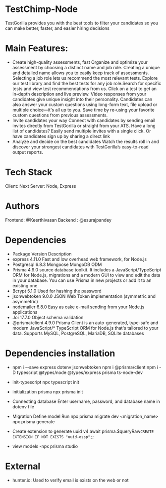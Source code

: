 # TestChimp-Node

TestGorilla provides you with the best tools to filter your candidates so you can make better, faster, and easier hiring decisions

# Main Features:

- Create high-quality assessments, fast
  Organize and optimize your assessment by choosing a distinct name and job role.
  Creating a unique and detailed name allows you to easily keep track of assessments.
  Selecting a job role lets us recommend the most relevant tests. Explore our test library and find the best tests for any job role.Search for specific tests and view test recommendations from us.
  Click on a test to get an in-depth description and live preview. Video responses from your candidates give unique insight into their personality.
  Candidates can also answer your custom questions using long-form text, file upload or multiple choice—it's all up to you. Save time by re-using your favorite custom questions from previous assessments.
- Invite candidates your way
  Connect with candidates by sending email invites directly from TestGorilla or straight from your ATS.
  Have a long list of candidates? Easily send multiple invites with a single click. Or have candidates sign up by sharing a direct link
- Analyze and decide on the best candidates
  Watch the results roll in and discover your strongest candidates with TestGorilla’s easy-to-read output reports.

# Tech Stack

Client: Next
Server: Node, Express

# Authors

Frontend: @Keerthivasan
Backend : @esurajpandey

# Dependencies

- Package Version Description
- express 4.11.0 Fast and low overhead web framework, for Node.js
- Postgresql 6.8.3 Mongoose MongoDB ODM
- Prisma 4.9.0 source database toolkit. It includes a JavaScript/TypeScript ORM for Node.js, migrations and a modern GUI to view and edit the data in your database. You can use Prisma in new projects or add it to an existing one.
- Bcrypt 5.1.0 Used for hashing the password
- jsonwebtoken 9.0.0 JSON Web Token implementation (symmetric and asymmetric)
- nodemailer 6.8.0 Easy as cake e-mail sending from your Node.js applications
- Joi 17.7.0 Object schema validation
- @prisma/client 4.9.0 Prisma Client is an auto-generated, type-safe and modern JavaScript/\* TypeScript ORM for Node.js that's tailored to your data. Supports MySQL, PostgreSQL, MariaDB, SQLite databases

# Dependencies installation

- npm i --save express dotenv jsonwebtoken
  npm i @prisma/client
  npm i -D typescript @types/node @types/express prisma ts-node-dev

- init-typescript
  npx typescript init

- initialization prisma
  npx prisma init

- Connecting database
  Enter username, password, and database name in dotenv file

- Migration
  Define model
  Run
  npx prisma migrate dev <migration_name>
  npx prisma generate
- Create extension to generate uuid v4
  await prisma.$queryRaw`CREATE EXTENSION IF NOT EXISTS "uuid-ossp";`;

- view models
  -npx prisma studio

# External

- hunter.io: Used to verify email is exists on the web or not
